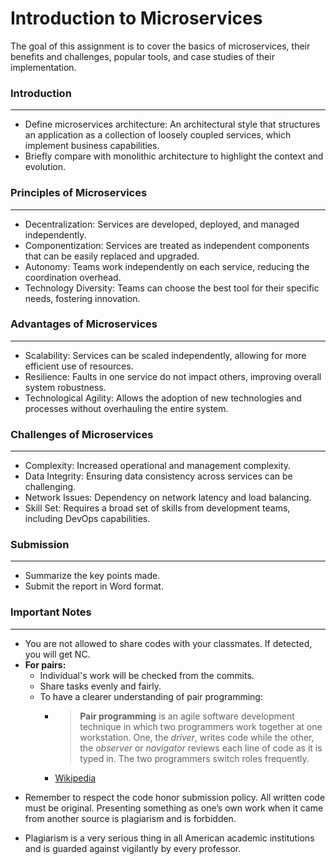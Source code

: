 

# Introduction to Microservices

The goal of this assignment is to cover the basics of microservices, their benefits and challenges, popular tools, and case studies of their implementation.

###  Introduction
---
* Define microservices architecture: An architectural style that structures an application as a collection of loosely coupled services, which implement business capabilities.
* Briefly compare with monolithic architecture to highlight the context and evolution.

###  Principles of Microservices
- - -
* Decentralization: Services are developed, deployed, and managed independently.
* Componentization: Services are treated as independent components that can be easily replaced and upgraded.
* Autonomy: Teams work independently on each service, reducing the coordination overhead.
* Technology Diversity: Teams can choose the best tool for their specific needs, fostering innovation.

### Advantages of Microservices
- - - 
* Scalability: Services can be scaled independently, allowing for more efficient use of resources.
* Resilience: Faults in one service do not impact others, improving overall system robustness.
* Technological Agility: Allows the adoption of new technologies and processes without overhauling the entire system.

###  Challenges of Microservices
- - -
* Complexity: Increased operational and management complexity.
* Data Integrity: Ensuring data consistency across services can be challenging.
* Network Issues: Dependency on network latency and load balancing.
* Skill Set: Requires a broad set of skills from development teams, including DevOps capabilities.

### Submission
- - -
* Summarize the key points made.
* Submit the report in Word format.

### Important Notes
---

 * You are not allowed to share codes with your classmates. If detected, you will get NC.
 * **For pairs:**
	 * Individual's work will be checked from the commits.
	 *  Share tasks evenly and fairly.
	 *  To have a clearer understanding of pair programming:
		 *  > **Pair programming** is an agile software development technique in which two programmers work together at one workstation. One, the _driver_, writes code while the other, the _observer_ or _navigator_ reviews each line of code as it is typed in. The two programmers switch roles frequently. 
		 * [Wikipedia](https://en.wikipedia.org/wiki/Pair_programming#:~:text=Pair%20programming%20is%20an%20agile,two%20programmers%20switch%20roles%20frequently.)

-   Remember to respect the code honor submission policy. All written code must be original. Presenting something as one’s own work when it came from another source is plagiarism and is forbidden.
    
-   Plagiarism is a very serious thing in all American academic institutions and is guarded against vigilantly by every professor.

